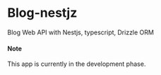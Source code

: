 # Blog-nestjz
Blog Web API with Nestjs, typescript, Drizzle ORM

#### Note
This app is currently in the development phase. 